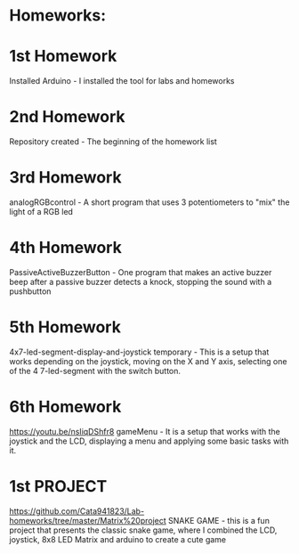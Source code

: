 # Homeworks:

# 1st Homework
Installed Arduino - I installed the tool for labs and homeworks

# 2nd Homework
Repository created - The beginning of the homework list

# 3rd Homework
analogRGBcontrol - A short program that uses 3 potentiometers to "mix" the light of a RGB led

# 4th Homework
PassiveActiveBuzzerButton - One program that makes an active buzzer beep after a passive buzzer detects a knock, stopping the sound with a pushbutton

# 5th Homework
4x7-led-segment-display-and-joystick temporary - This is a setup that works depending on the joystick, moving on the X and Y axis, selecting one of the 4 7-led-segment with the switch button.

# 6th Homework
https://youtu.be/nsIiqDShfr8
gameMenu - It is a setup that works with the joystick and the LCD, displaying a menu and applying some basic tasks with it.

# 1st PROJECT
https://github.com/Cata941823/Lab-homeworks/tree/master/Matrix%20project
SNAKE GAME - this is a fun project that presents the classic snake game, where I combined the LCD, joystick, 8x8 LED Matrix and arduino to create a cute game
